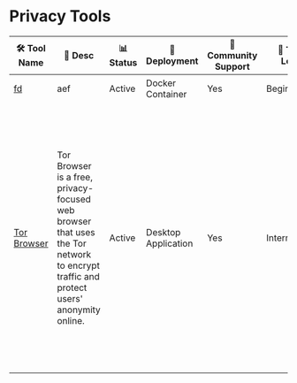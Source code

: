 # Privacy Tools
| 🛠️ Tool Name | 📝 Desc | 📊 Status | 🚀 Deployment | 🤝 Community Support | 🧠 Tech Level | ✨ Features | 💻 OS | 📴 Offline | 📱 Mobile | 🌐 Languages | 🔐 Security/Privacy Features | 🔧 Maintenance/Sustainability | 📥 Data Collection | 🧾 License | 💰 Cost | 📚 Docs | ⭐ Rating |
|-----|--------------------------|-----|---------------|-----------------------|--------|-------------------------|--------|--------|--------|-------------|-------------------------------------------|----------------------------------|----------|-------------|---------|----------|-----------|
| [fd](https://signal.org/) | aef | Active | Docker Container | Yes | Beginner | vs | dvs | Yes | Yes | dvd | sdv | sdv | No Data | vsd | dvs | [Details](privacy/fd.md) | ⭐⭐⯪☆☆ (2.30) |
| [Tor Browser](https://www.torproject.org/) | Tor Browser is a free, privacy-focused web browser that uses the Tor network to encrypt traffic and protect users' anonymity online. | Active | Desktop Application | Yes | Intermediate | Onion Routing, Anonymity, No Tracking by Websites, HTTPS Everywhere, No Browsing History, Cross-Platform Compatibility, Security-Focused, Automatic Updates, Anti-Censorship, Hidden Services, Exit Node Privacy, No Unique Identifiers | Windows, Linux, macOS, Android | No | Partially | 32 (include Chinese [Simplified & Traditional], Thai, Vietnamese, Korean, Japanese) | Multi-layer Encryption, MITM Protection, NoScript, IP/DNS Leak Prevention, Traffic Obfuscation, Circuit Switching, Device Fingerprinting Resistance, Tracker and Cookie Isolation, Secure Defaults, Software Sandboxing | Monthly updates and a public status page. Funded by ~$7 million, with 28.5% from individual donors. Sponsored by organizations like Open Technology Fund and Fastly. | Minimal | Mozilla Public License | Fully Free | [Details](privacy/Tor-Browser.md) | ⭐⭐⭐⭐⯪ (4.51) |
